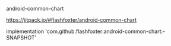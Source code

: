 android-common-chart

https://jitpack.io/#flashfoxter/android-common-chart

implementation 'com.github.flashfoxter:android-common-chart:-SNAPSHOT'
